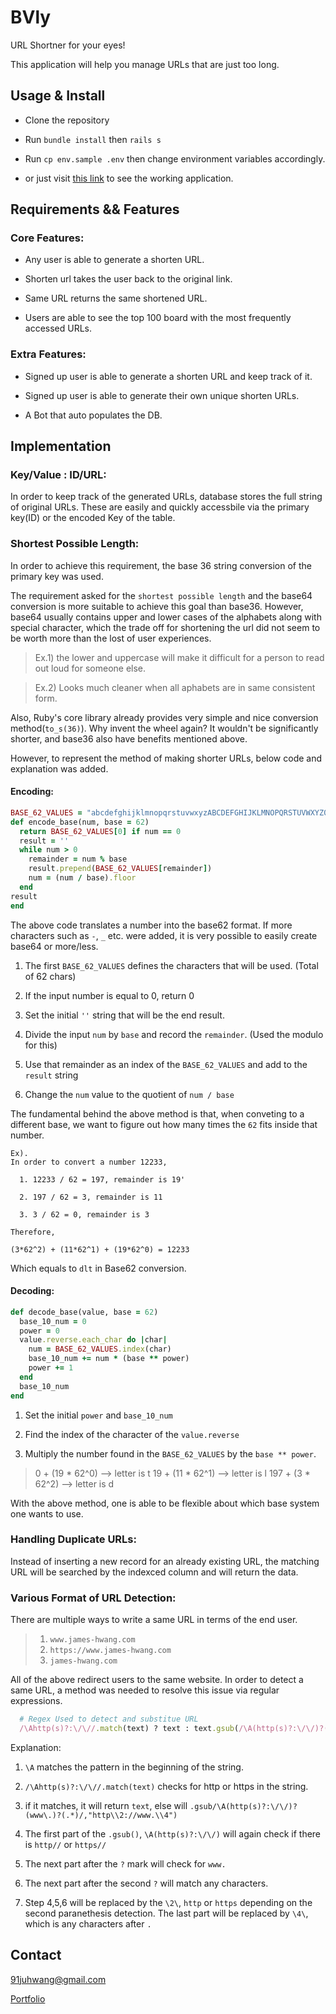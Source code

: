 # BVly

URL Shortner for your eyes!

This application will help you manage URLs that are just too long.

## Usage & Install

* Clone the repository

* Run `bundle install` then `rails s`

* Run `cp env.sample .env` then change environment variables accordingly.

* or just visit [this link](https://bvly.herokuapp.com/) to see the working application.

## Requirements && Features

### Core Features:

* Any user is able to generate a shorten URL.

* Shorten url takes the user back to the original link.

* Same URL returns the same shortened URL.

* Users are able to see the top 100 board with the most frequently accessed URLs.

### Extra Features:

* Signed up user is able to generate a shorten URL and keep track of it.

* Signed up user is able to generate their own unique shorten URLs.

* A Bot that auto populates the DB.

## Implementation

### Key/Value : ID/URL:

In order to keep track of the generated URLs, database stores the full string of original URLs. These are easily and quickly accessbile via the primary key(ID) or the encoded Key of the table.

### Shortest Possible Length:

In order to achieve this requirement, the base 36 string conversion of the primary key was used.

The requirement asked for the `shortest possible length` and the base64 conversion is more suitable to achieve this goal than base36. However, base64 usually contains upper and lower cases of the alphabets along with special character, which the trade off for shortening the url did not seem to be worth more than the lost of user experiences.

  > Ex.1) the lower and uppercase will make it difficult for a person to read out loud for someone else.

  > Ex.2) Looks much cleaner when all aphabets are in same consistent form.

Also, Ruby's core library already provides very simple and nice conversion method(`to_s(36)`). Why invent the wheel again? It wouldn't be significantly shorter, and base36 also have benefits mentioned above.

However, to represent the method of making shorter URLs, below code and explanation was added.

#### Encoding:
```ruby
BASE_62_VALUES = "abcdefghijklmnopqrstuvwxyzABCDEFGHIJKLMNOPQRSTUVWXYZ0123456789"
def encode_base(num, base = 62)
  return BASE_62_VALUES[0] if num == 0
  result = ''
  while num > 0
    remainder = num % base
    result.prepend(BASE_62_VALUES[remainder])
    num = (num / base).floor
  end
result
end
```

The above code translates a number into the base62 format. If more characters such as `-`, `_` etc. were added, it is very possible to easily create base64 or more/less.

1. The first `BASE_62_VALUES` defines the characters that will be used. (Total of 62 chars)

2. If the input number is equal to 0, return 0

3. Set the initial `''` string that will be the end result.

4. Divide the input `num` by `base` and record the `remainder`. (Used the modulo for this)

5. Use that remainder as an index of the `BASE_62_VALUES` and add to the `result` string

6. Change the `num` value to the quotient of `num / base`

The fundamental behind the above method is that, when conveting to a different base, we want to figure out how many times the `62` fits inside that number.

```
Ex).
In order to convert a number 12233,

  1. 12233 / 62 = 197, remainder is 19'

  2. 197 / 62 = 3, remainder is 11

  3. 3 / 62 = 0, remainder is 3

Therefore,

(3*62^2) + (11*62^1) + (19*62^0) = 12233
```
Which equals to `dlt` in Base62 conversion.

#### Decoding:
```ruby
def decode_base(value, base = 62)
  base_10_num = 0
  power = 0
  value.reverse.each_char do |char|
    num = BASE_62_VALUES.index(char)
    base_10_num += num * (base ** power)
    power += 1
  end
  base_10_num
end
```
1. Set the initial `power` and `base_10_num`

2. Find the index of the character of the `value.reverse`

3. Multiply the number found in the `BASE_62_VALUES` by the `base ** power`.

  > 0 + (19 * 62^0) --> letter is t
  > 19 + (11 * 62^1) --> letter is l
  > 197 + (3 * 62^2) --> letter is d

With the above method, one is able to be flexible about which base system one wants to use.

### Handling Duplicate URLs:

Instead of inserting a new record for an already existing URL, the matching URL will be searched by the indexced column and will return the data.

### Various Format of URL Detection:

There are multiple ways to write a same URL in terms of the end user.

> 1) `www.james-hwang.com`
> 2) `https://www.james-hwang.com`
> 3) `james-hwang.com`

All of the above redirect users to the same website. In order to detect a same URL, a method was needed to resolve this issue via regular expressions.

```ruby
  # Regex Used to detect and substitue URL
  /\Ahttp(s)?:\/\//.match(text) ? text : text.gsub(/\A(http(s)?:\/\/)?(www\.)?(.*)/,"http\\2://www.\\4")
```

Explanation:

1. `\A` matches the pattern in the beginning of the string.

2. `/\Ahttp(s)?:\/\//.match(text)` checks for http or https in the string.

3. if it matches, it will return `text`, else will `.gsub/\A(http(s)?:\/\/)?(www\.)?(.*)/,"http\\2://www.\\4")`

4. The first part of the `.gsub()`, `\A(http(s)?:\/\/)` will again check if there is `http//` or `https//`

5. The next part after the `?` mark will check for `www.`

6. The next part after the second `?` will match any characters.

7. Step 4,5,6 will be replaced by the `\2\`, `http` or `https` depending on the second paranethesis detection. The last part will be replaced by `\4\`, which is any characters after `.`

## Contact

91juhwang@gmail.com

[Portfolio](https://www.james-hwang.com)